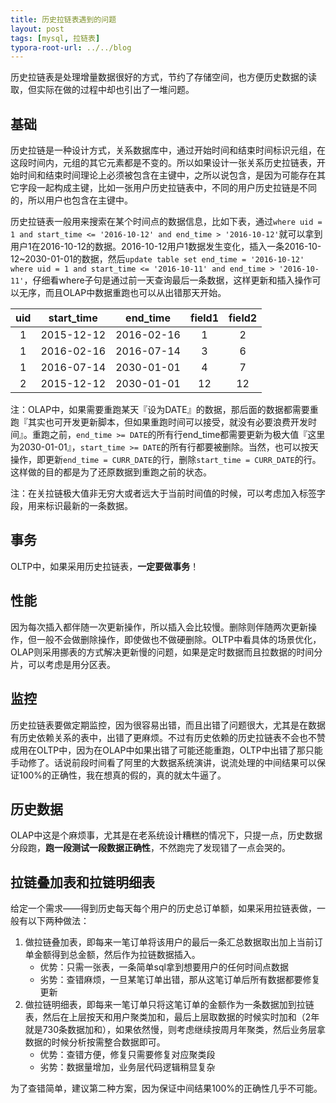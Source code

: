 ```yaml
---
title: 历史拉链表遇到的问题
layout: post
tags: [mysql, 拉链表]
typora-root-url: ../../blog
---
```


历史拉链表是处理增量数据很好的方式，节约了存储空间，也方便历史数据的读取，但实际在做的过程中却也引出了一堆问题。

## 基础

历史拉链是一种设计方式，关系数据库中，通过开始时间和结束时间标识元组，在这段时间内，元组的其它元素都是不变的。所以如果设计一张关系历史拉链表，开始时间和结束时间理论上必须被包含在主键中，之所以说包含，是因为可能存在其它字段一起构成主键，比如一张用户历史拉链表中，不同的用户历史拉链是不同的，所以用户也包含在主键中。

历史拉链表一般用来搜索在某个时间点的数据信息，比如下表，通过`where uid = 1 and start_time <= '2016-10-12' and end_time > '2016-10-12'`就可以拿到用户1在2016-10-12的数据。2016-10-12用户1数据发生变化，插入一条2016-10-12~2030-01-01的数据，然后`update table set end_time = '2016-10-12' where uid = 1 and start_time <= '2016-10-11' and end_time > '2016-10-11'`，仔细看where子句是通过前一天查询最后一条数据，这样更新和插入操作可以无序，而且OLAP中数据重跑也可以从出错那天开始。

|  uid  | start_time |  end_time  | field1 | field2 |
| :---: | :--------: | :--------: | :----: | :----: |
|   1   | 2015-12-12 | 2016-02-16 |   1    |   2    |
|   1   | 2016-02-16 | 2016-07-14 |   3    |   6    |
|   1   | 2016-07-14 | 2030-01-01 |   4    |   7    |
|   2   | 2015-12-12 | 2030-01-01 |   12   |   12   |

注：OLAP中，如果需要重跑某天『设为DATE』的数据，那后面的数据都需要重跑『其实也可开发更新脚本，但如果重跑时间可以接受，就没有必要浪费开发时间』。重跑之前，`end_time >= DATE`的所有行end_time都需要更新为极大值『这里为2030-01-01』，`start_time >= DATE`的所有行都要被删除。当然，也可以按天操作，即更新`end_time = CURR_DATE`的行，删除`start_time = CURR_DATE`的行。这样做的目的都是为了还原数据到重跑之前的状态。

注：在关拉链极大值非无穷大或者远大于当前时间值的时候，可以考虑加入标签字段，用来标识最新的一条数据。

## 事务

OLTP中，如果采用历史拉链表，**一定要做事务**！


## 性能

因为每次插入都伴随一次更新操作，所以插入会比较慢。删除则伴随两次更新操作，但一般不会做删除操作，即使做也不做硬删除。OLTP中看具体的场景优化，OLAP则采用挪表的方式解决更新慢的问题，如果是定时数据而且拉数据的时间分片，可以考虑是用分区表。


## 监控

历史拉链表要做定期监控，因为很容易出错，而且出错了问题很大，尤其是在数据有历史依赖关系的表中，出错了更麻烦。不过有历史依赖的历史拉链表不会也不赞成用在OLTP中，因为在OLAP中如果出错了可能还能重跑，OLTP中出错了那只能手动修了。话说前段时间看了阿里的大数据系统演讲，说流处理的中间结果可以保证100%的正确性，我在想真的假的，真的就太牛逼了。

## 历史数据

OLAP中这是个麻烦事，尤其是在老系统设计糟糕的情况下，只提一点，历史数据分段跑，**跑一段测试一段数据正确性**，不然跑完了发现错了一点会哭的。

## 拉链叠加表和拉链明细表

给定一个需求——得到历史每天每个用户的历史总订单额，如果采用拉链表做，一般有以下两种做法：

1. 做拉链叠加表，即每来一笔订单将该用户的最后一条汇总数据取出加上当前订单金额得到总金额，然后作为拉链数据插入。
    * 优势：只需一张表，一条简单sql拿到想要用户的任何时间点数据
    * 劣势：查错麻烦，一旦某笔订单出错，那从这笔订单后所有数据都要修复更新
2. 做拉链明细表，即每来一笔订单只将这笔订单的金额作为一条数据加到拉链表，然后在上层按天和用户聚类加和，最后上层取数据的时候实时加和（2年就是730条数据加和），如果依然慢，则考虑继续按周月年聚类，然后业务层拿数据的时候分析按需整合数据即可。
    * 优势：查错方便，修复只需要修复对应聚类段
    * 劣势：数据量增加，业务层代码逻辑稍显复杂

为了查错简单，建议第二种方案，因为保证中间结果100%的正确性几乎不可能。

